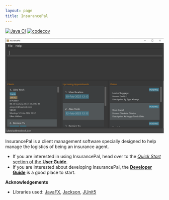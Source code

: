 ```yaml
---
layout: page
title: InsurancePal
---
```


[![Java CI](https://github.com/AY2122S1-CS2103T-T17-4/tp/actions/workflows/gradle.yml/badge.svg)](https://github.com/AY2122S1-CS2103T-T17-4/tp/actions/workflows/gradle.yml)
[![codecov](https://codecov.io/gh/AY2122S1-CS2103T-T17-4/tp/branch/master/graph/badge.svg?token=W8OO51MUAS)](https://codecov.io/gh/AY2122S1-CS2103T-T17-4/tp)

![Ui](images/Ui.png)

InsurancePal is a client management software specially designed to help manage the logistics of being an insurance agent.

* If you are interested in using InsurancePal, head over to the [_Quick Start_ section of the **User Guide**](UserGuide.html#quick-start).
* If you are interested about developing InsurancePal, the [**Developer Guide**](DeveloperGuide.html) is a good place to start.


**Acknowledgements**

* Libraries used: [JavaFX](https://openjfx.io/), [Jackson](https://github.com/FasterXML/jackson), [JUnit5](https://github.com/junit-team/junit5)
